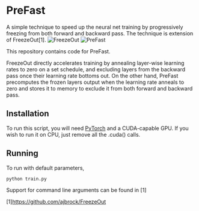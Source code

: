 # PreFast 

A simple technique to speed up the neural net training by progressively freezing from both forward and backward pass. The technique is extension of FreezeOut[1].
![FreezeOut](https://imgur.com/a/QEwYzxX)
![PreFast](https://imgur.com/a/U826uO6)

This repository contains code for PreFast.

FreezeOut directly accelerates training by annealing layer-wise learning rates to zero on a set schedule, and excluding layers from the backward pass once their learning rate bottoms out. On the other hand, PreFast precomputes the frozen layers output when the learning rate anneals to zero and stores it to memory to exclude it from both forward and backward pass. 

## Installation
To run this script, you will need [PyTorch](http://pytorch.org) and a CUDA-capable GPU. If you wish to run it on CPU, just remove all the .cuda() calls.

## Running
To run with default parameters,

```sh
python train.py
```

Support for command line arguments can be found in [1]

[1]https://github.com/ajbrock/FreezeOut